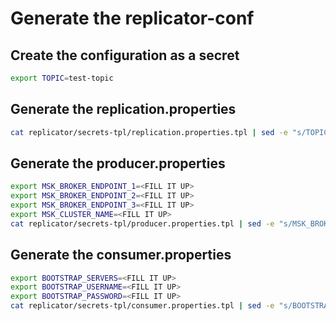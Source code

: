# Generate the replicator-conf

## Create the configuration as a secret
```bash
export TOPIC=test-topic
```

## Generate the replication.properties
```bash
cat replicator/secrets-tpl/replication.properties.tpl | sed -e "s/TOPIC/${TOPIC}/" > helm/replicator-conf/replication.properties
```

## Generate the producer.properties
```bash
export MSK_BROKER_ENDPOINT_1=<FILL IT UP>
export MSK_BROKER_ENDPOINT_2=<FILL IT UP>
export MSK_BROKER_ENDPOINT_3=<FILL IT UP>
export MSK_CLUSTER_NAME=<FILL IT UP>
cat replicator/secrets-tpl/producer.properties.tpl | sed -e "s/MSK_BROKER_ENDPOINT_1/${MSK_BROKER_ENDPOINT_1}/" -e "s/MSK_BROKER_ENDPOINT_2/${MSK_BROKER_ENDPOINT_2}/" -e "s/MSK_BROKER_ENDPOINT_3/${MSK_BROKER_ENDPOINT_3}/" -e "s/MSK_CLUSTER_NAME/${MSK_CLUSTER_NAME}/" > helm/replicator-conf/producer.properties
```

## Generate the consumer.properties
```bash
export BOOTSTRAP_SERVERS=<FILL IT UP>
export BOOTSTRAP_USERNAME=<FILL IT UP>
export BOOTSTRAP_PASSWORD=<FILL IT UP>
cat replicator/secrets-tpl/consumer.properties.tpl | sed -e "s/BOOTSTRAP_SERVERS/${BOOTSTRAP_SERVERS}/" -e "s/BOOTSTRAP_USERNAME/${BOOTSTRAP_USERNAME}/" -e "s/BOOTSTRAP_PASSWORD/${BOOTSTRAP_PASSWORD}/" > helm/replicator-conf/consumer.properties
```
